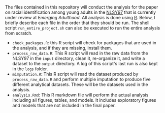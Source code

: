 The files contained in this repository will conduct the analysis for the paper on racial identification among young adults in the [NLSY97](https://www.bls.gov/nls/nlsy97.htm) that is currently under review at *Emerging Adulthood*. All analysis is done using [R](https://www.r-project.org/). Below, I briefly describe each file in the order that they should be run. The shell script `run_entire_project.sh` can also be executed to run the entire analysis from scratch. 

- `check_packages.R`: this R script will check for packages that are used in the analysis, and if they are missing, install them.
- `process_raw_data.R`: This R script will read in the raw data from the NLSY97 in the `input` directory, clean it, re-organize it, and write a dataset to the `output` directory. A log of this script's last run is also kept in the `logs` folder. 
- `mimputation.R`: This R script will read the dataset produced by `process_raw_data.R` and perform multiple imputation to produce five different analytical datasets. These will be the datasets used in the analysis.
- `analysis.Rmd`: This R markdown file will perform the actual analysis including all figures, tables, and models. It includes exploratory figures and models that are not included in the final paper. 
